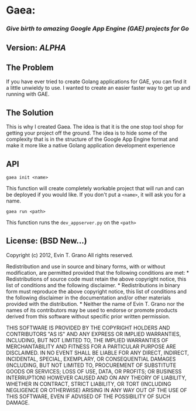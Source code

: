 # Gaea: 
### _Give birth to amazing Google App Engine (GAE) projects for Go_
## Version: *ALPHA*

## The Problem

If you have ever tried to create Golang applications for GAE, you can find it a little unwieldy to use.  I wanted to create an easier faster way to get up and running with GAE.

## The Solution

This is why I created Gaea.  The idea is that it is the one stop tool shop for getting your project off the ground.  The idea is to hide some of the complexity that is in the structure of the Google App Engine format and make it more like a native Golang application development experience

## API

`gaea init <name>`

This function will create completely workable project that will run and can be deployed if you would like.  If you don't put a `<name>`, it will ask you for a name.

`gaea run <path>`

This function runs the `dev_appserver.py` on the `<path>`
  
## License: (BSD New...)

Copyright (c) 2012, Evin T. Grano
All rights reserved.

Redistribution and use in source and binary forms, with or without
modification, are permitted provided that the following conditions are met:
    * Redistributions of source code must retain the above copyright
      notice, this list of conditions and the following disclaimer.
    * Redistributions in binary form must reproduce the above copyright
      notice, this list of conditions and the following disclaimer in the
      documentation and/or other materials provided with the distribution.
    * Neither the name of Evin T. Grano nor the
      names of its contributors may be used to endorse or promote products
      derived from this software without specific prior written permission.

THIS SOFTWARE IS PROVIDED BY THE COPYRIGHT HOLDERS AND CONTRIBUTORS "AS IS" AND
ANY EXPRESS OR IMPLIED WARRANTIES, INCLUDING, BUT NOT LIMITED TO, THE IMPLIED
WARRANTIES OF MERCHANTABILITY AND FITNESS FOR A PARTICULAR PURPOSE ARE
DISCLAIMED. IN NO EVENT SHALL <COPYRIGHT HOLDER> BE LIABLE FOR ANY
DIRECT, INDIRECT, INCIDENTAL, SPECIAL, EXEMPLARY, OR CONSEQUENTIAL DAMAGES
(INCLUDING, BUT NOT LIMITED TO, PROCUREMENT OF SUBSTITUTE GOODS OR SERVICES;
LOSS OF USE, DATA, OR PROFITS; OR BUSINESS INTERRUPTION) HOWEVER CAUSED AND
ON ANY THEORY OF LIABILITY, WHETHER IN CONTRACT, STRICT LIABILITY, OR TORT
(INCLUDING NEGLIGENCE OR OTHERWISE) ARISING IN ANY WAY OUT OF THE USE OF THIS
SOFTWARE, EVEN IF ADVISED OF THE POSSIBILITY OF SUCH DAMAGE.